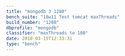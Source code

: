 ```yaml
---
title: "mongodb 3 1280"
bench_suite: "18w11 Test tomcat maxThreads"
build_number: "1280"
dbprofile: "mongodb"
classifier: "maxThreads to 100"
date: 2018-03-15T12:33:31
type: "bench"
---
```

